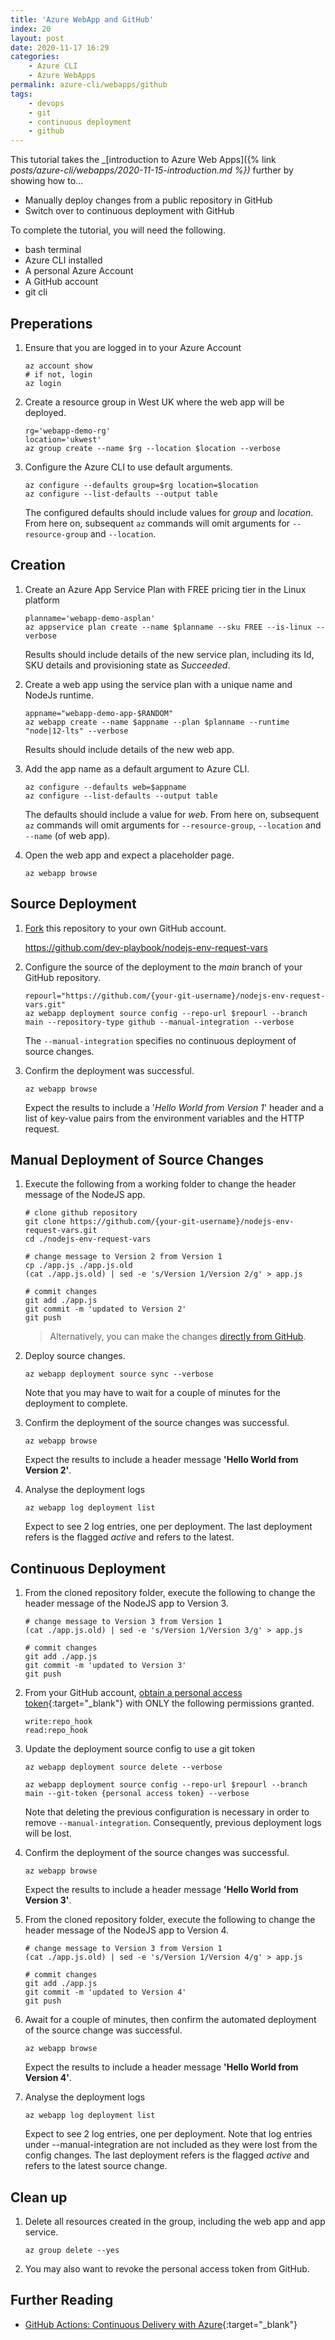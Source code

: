 ```yaml
---
title: 'Azure WebApp and GitHub'
index: 20
layout: post
date: 2020-11-17 16:29
categories: 
    - Azure CLI
    - Azure WebApps
permalink: azure-cli/webapps/github
tags:
    - devops
    - git
    - continuous deployment
    - github
---
```


This tutorial takes the 
 _[introduction to Azure Web Apps]({% link _posts/azure-cli/webapps/2020-11-15-introduction.md %})_ further by showing how to...

- Manually deploy changes from a public repository in GitHub
- Switch over to continuous deployment with GitHub

To complete the tutorial, you will need the following.

- bash terminal
- Azure CLI installed
- A personal Azure Account
- A GitHub account
- git cli

## **Preperations**

1. Ensure that you are logged in to your Azure Account

    ```shell
    az account show
    # if not, login
    az login
    ```

1. Create a resource group in West UK where the web app will be deployed.

    ```shell
    rg='webapp-demo-rg'
    location='ukwest'
    az group create --name $rg --location $location --verbose
    ```

1. Configure the Azure CLI to use default arguments.
    
    ```shell
    az configure --defaults group=$rg location=$location
    az configure --list-defaults --output table
    ```
    The configured defaults should include values for _group_ and _location_. From here on, subsequent <code>az</code> commands will omit arguments for <code>--resource-group</code> and <code>--location</code>.

## **Creation**

1. Create an Azure App Service Plan with FREE pricing tier in the Linux platform

    ```shell
    planname='webapp-demo-asplan'
    az appservice plan create --name $planname --sku FREE --is-linux --verbose
    ```
    Results should include details of the new service plan, including its Id, SKU details and provisioning state as _Succeeded_.

1. Create a web app using the service plan with a unique name and NodeJs runtime.
    
    ```shell
    appname="webapp-demo-app-$RANDOM"
    az webapp create --name $appname --plan $planname --runtime "node|12-lts" --verbose
    ```
    Results should include details of the new web app.

1. Add the app name as a default argument to Azure CLI.
    
    ```shell
    az configure --defaults web=$appname
    az configure --list-defaults --output table
    ```
    The defaults should include a value for _web_. From here on, subsequent <code>az</code> commands will omit arguments for <code>--resource-group</code>, <code>--location</code> and <code>--name</code> (of web app).

1. Open the web app and expect a placeholder page.

    ```shell
    az webapp browse
    ```

## **Source Deployment**

1. [Fork](https://docs.github.com/en/free-pro-team@latest/github/getting-started-with-github/fork-a-repo) this repository to your own GitHub account.

    https://github.com/dev-playbook/nodejs-env-request-vars

1. Configure the source of the deployment to the _main_ branch of your GitHub repository.

    ```shell
    repourl="https://github.com/{your-git-username}/nodejs-env-request-vars.git"
    az webapp deployment source config --repo-url $repourl --branch main --repository-type github --manual-integration --verbose
    ```

    The <code>--manual-integration</code> specifies no continuous deployment of source changes.

1. Confirm the deployment was successful.

    ```shell
    az webapp browse
    ```
    Expect the results to include a '_Hello World from Version 1_' header and a list of key-value pairs from the environment variables and the HTTP request.

## **Manual Deployment of Source Changes**

1. Execute the following from a working folder to change the header message of the NodeJS app.

    ```shell
    # clone github repository
    git clone https://github.com/{your-git-username}/nodejs-env-request-vars.git
    cd ./nodejs-env-request-vars

    # change message to Version 2 from Version 1
    cp ./app.js ./app.js.old
    (cat ./app.js.old) | sed -e 's/Version 1/Version 2/g' > app.js

    # commit changes
    git add ./app.js
    git commit -m 'updated to Version 2'
    git push
    ```

    > Alternatively, you can make the changes [directly from GitHub](https://docs.github.com/en/free-pro-team@latest/github/managing-files-in-a-repository/editing-files-in-your-repository).

1. Deploy source changes.

    ```shell
    az webapp deployment source sync --verbose
    ```

    Note that you may have to wait for a couple of minutes for the deployment to complete.

1. Confirm the deployment of the source changes was successful.

    ```shell
    az webapp browse
    ```
    Expect the results to include a header message **'Hello World from Version 2'**.

1. Analyse the deployment logs

    ```shell
    az webapp log deployment list
    ```
    Expect to see 2 log entries, one per deployment. The last deployment refers is the flagged _active_ and refers to the latest.

## **Continuous Deployment**

1. From the cloned repository folder, execute the following to change the header message of the NodeJS app to Version 3.

    ```shell
    # change message to Version 3 from Version 1
    (cat ./app.js.old) | sed -e 's/Version 1/Version 3/g' > app.js

    # commit changes
    git add ./app.js
    git commit -m 'updated to Version 3'
    git push
    ```

1. From your GitHub account, [obtain a personal access token](https://docs.github.com/en/free-pro-team@latest/github/authenticating-to-github/creating-a-personal-access-token){:target="_blank"} with ONLY the following permissions granted.

    ```
    write:repo_hook
    read:repo_hook
    ```

1. Update the deployment source config to use a git token

    ```shell
    az webapp deployment source delete --verbose

    az webapp deployment source config --repo-url $repourl --branch main --git-token {personal access token} --verbose
    ```

    Note that deleting the previous configuration is necessary in order to remove <code>--manual-integration</code>. Consequently, previous deployment logs will be lost.

1. Confirm the deployment of the source changes was successful.

    ```shell
    az webapp browse
    ```
    Expect the results to include a header message **'Hello World from Version 3'**.

1. From the cloned repository folder, execute the following to change the header message of the NodeJS app to Version 4.

    ```shell
    # change message to Version 3 from Version 1
    (cat ./app.js.old) | sed -e 's/Version 1/Version 4/g' > app.js

    # commit changes
    git add ./app.js
    git commit -m 'updated to Version 4'
    git push
    ```

1. Await for a couple of minutes, then confirm the automated deployment of the source change was successful.

    ```shell
    az webapp browse
    ```
    Expect the results to include a header message **'Hello World from Version 4'**.

1. Analyse the deployment logs

    ```shell
    az webapp log deployment list
    ```
    Expect to see 2 log entries, one per deployment. Note that log entries under --manual-integration are not included as they were lost from the config changes. The last deployment refers is the flagged _active_ and refers to the latest source change.

## **Clean up**

1. Delete all resources created in the group, including the web app and app service.

    ```shell
    az group delete --yes
    ```
1. You may also want to revoke the personal access token from GitHub.

## **Further Reading**

- [GitHub Actions: Continuous Delivery with Azure](https://lab.github.com/githubtraining/github-actions:-continuous-delivery-with-azure){:target="_blank"}
